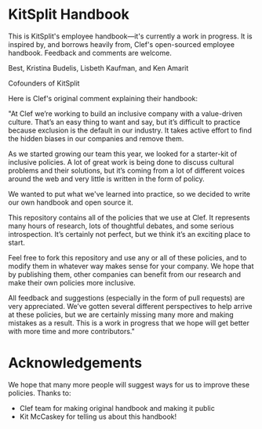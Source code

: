 # KitSplit Handbook

This is KitSplit's employee handbook—it's currently a work in progress. It is inspired by, and borrows heavily from, Clef's open-sourced employee handbook. Feedback and comments are welcome. 

Best,
Kristina Budelis, Lisbeth Kaufman, and Ken Amarit

Cofounders of KitSplit

Here is Clef's original comment explaining their handbook: 

"At Clef we’re working to build an inclusive company with a value-driven culture. That’s an easy thing to want and say, but it’s difficult to practice because exclusion is the default in our industry. It takes active effort to find the hidden biases in our companies and remove them.

As we started growing our team this year, we looked for a starter-kit of inclusive policies. A lot of great work is being done to discuss cultural problems and their solutions, but it’s coming from a lot of different voices around the web and very little is written in the form of policy.

We wanted to put what we've learned into practice, so we decided to write our own handbook and open source it.

This repository contains all of the policies that we use at Clef. It represents many hours of research, lots of thoughtful debates, and some serious introspection. It’s certainly not perfect, but we think it’s an exciting place to start.

Feel free to fork this repository and use any or all of these policies, and to modify them in whatever way makes sense for your company. We hope that by publishing them, other companies can benefit from our research and make their own policies more inclusive.

All feedback and suggestions (especially in the form of pull requests) are very appreciated. We’ve gotten several different perspectives to help arrive at these policies, but we are certainly missing many more and making mistakes as a result. This is a work in progress that we hope will get better with more time and more contributors."

# Acknowledgements

We hope that many more people will suggest ways for us to improve these policies. Thanks to: 

* Clef team for making original handbook and making it public
* Kit McCaskey for telling us about this handbook! 
